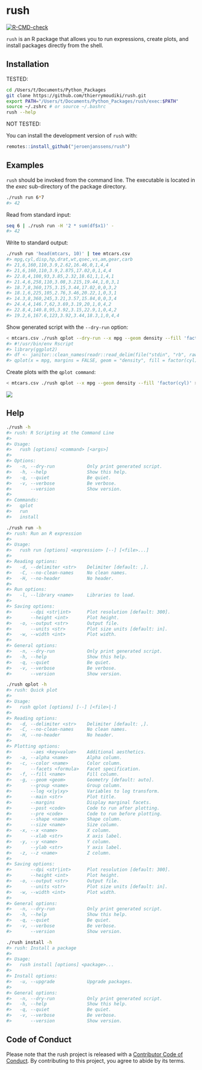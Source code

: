 
<!-- README.md is generated from README.Rmd. Please edit that file -->

# rush

<!-- badges: start -->

[![R-CMD-check](https://github.com/jeroenjanssens/rush/workflows/R-CMD-check/badge.svg)](https://github.com/jeroenjanssens/rush/actions)
<!-- badges: end -->

`rush` is an R package that allows you to run expressions, create plots,
and install packages directly from the shell.

## Installation

TESTED:

```bash
cd /Users/t/Documents/Python_Packages
git clone https://github.com/thierrymoudiki/rush.git
export PATH="/Users/t/Documents/Python_Packages/rush/exec:$PATH"
source ~/.zshrc # or source ~/.bashrc
rush --help
```

NOT TESTED:

You can install the development version of `rush` with:

``` r
remotes::install_github("jeroenjanssens/rush")
```

## Examples

`rush` should be invoked from the command line. The executable is
located in the *exec* sub-directory of the package directory.

``` bash
./rush run 6*7
#> 42
```

Read from standard input:

``` bash
seq 6 | ./rush run -H '2 * sum(df$x1)' -
#> 42
```

Write to standard output:

``` bash
./rush run 'head(mtcars, 10)' | tee mtcars.csv
#> mpg,cyl,disp,hp,drat,wt,qsec,vs,am,gear,carb
#> 21,6,160,110,3.9,2.62,16.46,0,1,4,4
#> 21,6,160,110,3.9,2.875,17.02,0,1,4,4
#> 22.8,4,108,93,3.85,2.32,18.61,1,1,4,1
#> 21.4,6,258,110,3.08,3.215,19.44,1,0,3,1
#> 18.7,8,360,175,3.15,3.44,17.02,0,0,3,2
#> 18.1,6,225,105,2.76,3.46,20.22,1,0,3,1
#> 14.3,8,360,245,3.21,3.57,15.84,0,0,3,4
#> 24.4,4,146.7,62,3.69,3.19,20,1,0,4,2
#> 22.8,4,140.8,95,3.92,3.15,22.9,1,0,4,2
#> 19.2,6,167.6,123,3.92,3.44,18.3,1,0,4,4
```

Show generated script with the `--dry-run` option:

``` bash
< mtcars.csv ./rush qplot --dry-run --x mpg --geom density --fill 'factor(cyl)'
#> #!/usr/bin/env Rscript
#> library(ggplot2)
#> df <- janitor::clean_names(readr::read_delim(file("stdin", "rb", raw = TRUE), delim = ",", col_names = TRUE))
#> qplot(x = mpg, margins = FALSE, geom = "density", fill = factor(cyl), data = df)
```

Create plots with the `qplot command`:

``` bash
< mtcars.csv ./rush qplot --x mpg --geom density --fill 'factor(cyl)' > ../man/figures/mtcars.png 
```

![](man/figures/mtcars.png)

## Help

``` bash
./rush -h
#> rush: R Scripting at the Command Line
#> 
#> Usage:
#>   rush [options] <command> [<args>]
#> 
#> Options:
#>   -n, --dry-run            Only print generated script.
#>   -h, --help               Show this help.
#>   -q, --quiet              Be quiet.
#>   -v, --verbose            Be verbose.
#>       --version            Show version.
#> 
#> Commands:
#>   qplot
#>   run
#>   install
```

``` bash
./rush run -h
#> rush: Run an R expression
#> 
#> Usage:
#>   rush run [options] <expression> [--] [<file>...]
#> 
#> Reading options:
#>   -d, --delimiter <str>    Delimiter [default: ,].
#>   -C, --no-clean-names     No clean names.
#>   -H, --no-header          No header.
#> 
#> Run options:
#>   -l, --library <name>     Libraries to load.
#> 
#> Saving options:
#>       --dpi <str|int>      Plot resolution [default: 300].
#>       --height <int>       Plot height.
#>   -o, --output <str>       Output file.
#>       --units <str>        Plot size units [default: in].
#>   -w, --width <int>        Plot width.
#> 
#> General options:
#>   -n, --dry-run            Only print generated script.
#>   -h, --help               Show this help.
#>   -q, --quiet              Be quiet.
#>   -v, --verbose            Be verbose.
#>       --version            Show version.
```

``` bash
./rush qplot -h
#> rush: Quick plot
#> 
#> Usage:
#>   rush qplot [options] [--] [<file>|-]
#> 
#> Reading options:
#>   -d, --delimiter <str>    Delimiter [default: ,].
#>   -C, --no-clean-names     No clean names.
#>   -H, --no-header          No header.
#> 
#> Plotting options:
#>       --aes <key=value>    Additional aesthetics.
#>   -a, --alpha <name>       Alpha column.
#>   -c, --color <name>       Color column.
#>       --facets <formula>   Facet specification.
#>   -f, --fill <name>        Fill column.
#>   -g, --geom <geom>        Geometry [default: auto].
#>       --group <name>       Group column.
#>       --log <x|y|xy>       Variables to log transform.
#>       --main <str>         Plot title.
#>       --margins            Display marginal facets.
#>       --post <code>        Code to run after plotting.
#>       --pre <code>         Code to run before plotting.
#>       --shape <name>       Shape column.
#>       --size <name>        Size column.
#>   -x, --x <name>           X column.
#>       --xlab <str>         X axis label.
#>   -y, --y <name>           Y column.
#>       --ylab <str>         Y axis label.
#>   -z, --z <name>           Z column.
#> 
#> Saving options:
#>       --dpi <str|int>      Plot resolution [default: 300].
#>       --height <int>       Plot height.
#>   -o, --output <str>       Output file.
#>       --units <str>        Plot size units [default: in].
#>   -w, --width <int>        Plot width.
#> 
#> General options:
#>   -n, --dry-run            Only print generated script.
#>   -h, --help               Show this help.
#>   -q, --quiet              Be quiet.
#>   -v, --verbose            Be verbose.
#>       --version            Show version.
```

``` bash
./rush install -h
#> rush: Install a package
#> 
#> Usage:
#>   rush install [options] <package>...
#> 
#> Install options:
#>   -u, --upgrade            Upgrade packages.
#> 
#> General options:
#>   -n, --dry-run            Only print generated script.
#>   -h, --help               Show this help.
#>   -q, --quiet              Be quiet.
#>   -v, --verbose            Be verbose.
#>       --version            Show version.
```

## Code of Conduct

Please note that the rush project is released with a [Contributor Code
of
Conduct](https://contributor-covenant.org/version/2/0/CODE_OF_CONDUCT.html).
By contributing to this project, you agree to abide by its terms.
